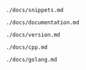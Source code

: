 ```include
./docs/snippets.md
```

```include
./docs/documentation.md
```

```include
./docs/version.md
```

```include
./docs/cpp.md
```

```include
./docs/golang.md
```
